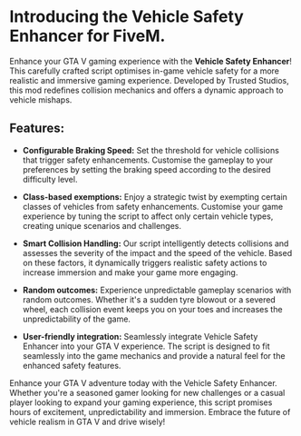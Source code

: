 # Introducing the Vehicle Safety Enhancer for FiveM.

Enhance your GTA V gaming experience with the **Vehicle Safety Enhancer**! This carefully crafted script optimises in-game vehicle safety for a more realistic and immersive gaming experience. Developed by Trusted Studios, this mod redefines collision mechanics and offers a dynamic approach to vehicle mishaps.

## Features:

- **Configurable Braking Speed:** Set the threshold for vehicle collisions that trigger safety enhancements. Customise the gameplay to your preferences by setting the braking speed according to the desired difficulty level.

- **Class-based exemptions:** Enjoy a strategic twist by exempting certain classes of vehicles from safety enhancements. Customise your game experience by tuning the script to affect only certain vehicle types, creating unique scenarios and challenges.

- **Smart Collision Handling:** Our script intelligently detects collisions and assesses the severity of the impact and the speed of the vehicle. Based on these factors, it dynamically triggers realistic safety actions to increase immersion and make your game more engaging.

- **Random outcomes:** Experience unpredictable gameplay scenarios with random outcomes. Whether it's a sudden tyre blowout or a severed wheel, each collision event keeps you on your toes and increases the unpredictability of the game.

- **User-friendly integration:** Seamlessly integrate Vehicle Safety Enhancer into your GTA V experience. The script is designed to fit seamlessly into the game mechanics and provide a natural feel for the enhanced safety features.

Enhance your GTA V adventure today with the Vehicle Safety Enhancer. Whether you're a seasoned gamer looking for new challenges or a casual player looking to expand your gaming experience, this script promises hours of excitement, unpredictability and immersion. Embrace the future of vehicle realism in GTA V and drive wisely!
